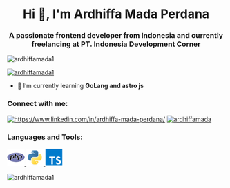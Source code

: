 <h1 align="center">Hi 👋, I'm Ardhiffa Mada Perdana</h1>
<h3 align="center">A passionate frontend developer from Indonesia and currently freelancing at PT. Indonesia Development Corner</h3>

<p align="left"> <img src="https://komarev.com/ghpvc/?username=ardhiffamada1&label=Profile%20views&color=0e75b6&style=flat" alt="ardhiffamada1" /> </p>

<p align="left"> <a href="https://github.com/ryo-ma/github-profile-trophy"><img src="https://github-profile-trophy.vercel.app/?username=ardhiffamada1" alt="ardhiffamada1" /></a> </p>

- 🌱 I’m currently learning **GoLang and astro js**

<h3 align="left">Connect with me:</h3>
<p align="left">
<a href="https://linkedin.com/in/https://www.linkedin.com/in/ardhiffa-mada-perdana/" target="blank"><img align="center" src="https://raw.githubusercontent.com/rahuldkjain/github-profile-readme-generator/master/src/images/icons/Social/linked-in-alt.svg" alt="https://www.linkedin.com/in/ardhiffa-mada-perdana/" height="30" width="40" /></a>
<a href="https://instagram.com/ardhiffamada" target="blank"><img align="center" src="https://raw.githubusercontent.com/rahuldkjain/github-profile-readme-generator/master/src/images/icons/Social/instagram.svg" alt="ardhiffamada" height="30" width="40" /></a>
</p>

<h3 align="left">Languages and Tools:</h3>
<p align="left"> <a href="https://www.php.net" target="_blank" rel="noreferrer"> <img src="https://raw.githubusercontent.com/devicons/devicon/master/icons/php/php-original.svg" alt="php" width="40" height="40"/> </a> <a href="https://www.python.org" target="_blank" rel="noreferrer"> <img src="https://raw.githubusercontent.com/devicons/devicon/master/icons/python/python-original.svg" alt="python" width="40" height="40"/> </a> <a href="https://www.typescriptlang.org/" target="_blank" rel="noreferrer"> <img src="https://raw.githubusercontent.com/devicons/devicon/master/icons/typescript/typescript-original.svg" alt="typescript" width="40" height="40"/> </a> </p>

<p><img align="center" src="https://github-readme-streak-stats.herokuapp.com/?user=ardhiffamada1&" alt="ardhiffamada1" /></p>
